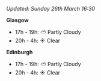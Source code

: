 *Updated: Sunday 26th March 16:30*

**Glasgow**

* 17h - 19h: :partly_sunny: Partly Cloudy
* 20h - 4h: :sunny: Clear

**Edinburgh**

* 17h - 19h: :partly_sunny: Partly Cloudy
* 20h - 4h: :sunny: Clear
